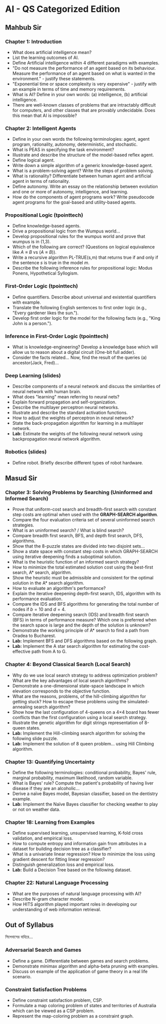# AI - QS Categorized Edition

## Mahbub Sir

### Chapter 1: Introduction

* What does artificial intelligence mean?
* List the learning outcomes of AI.
* Define Artificial intelligence within 4 different paradigms with examples.
* "Do not measure the performance of an agent based on its behaviour. Measure the performance of an agent based on what is wanted in the environment." - justify these statements.
* "Exponential time or space complexity is very expensive" - justify with an example in terms of time and memory requirements.
* What is AI? Define in your own words: (a) intelligence, (b) artificial intelligence.
* There are well-known classes of problems that are intractably difficult for computers, and other classes that are provably undecidable. Does this mean that AI is impossible?

### Chapter 2: Intelligent Agents

* Define in your own words the following terminologies: agent, agent program, rationality, autonomy, deterministic, and stochastic.
* What is PEAS in specifying the task environment?
* Illustrate and describe the structure of the model-based reflex agent.
* Define logical agent.
* Write down a simple algorithm of a generic knowledge-based agent.
* What is a problem-solving agent? Write the steps of problem solving.
* What is rationality? Differentiate between human agent and artificial agent in terms of rationality.
* Define autonomy. Write an essay on the relationship between evolution and one or more of autonomy, intelligence, and learning.
* How do the components of agent programs work? Write pseudocode agent programs for the goal-based and utility-based agents.

### Propositional Logic (tpointtech)

* Define knowledge-based agents.
* Drive a propositional logic from the Wumpus world...
* Develop propositional rules for the wumpus world and prove that wumpus is in (1,3).
* Which of the following are correct? (Questions on logical equivalence like $A \equiv B$ vs $(A \equiv B)$).
* Write a recursive algorithm PL-TRUE(s,m) that returns true if and only if the sentence $s$ is true in the model $m$.
* Describe the following inference rules for propositional logic: Modus Ponens, Hypothetical Syllogism.

### First-Order Logic (tpointtech)

* Define quantifiers. Describe about universal and existential quantifiers with example.
* Translate the following English sentences to first order logic (e.g., "Every gardener likes the sun.").
* Develop first order logic for the model for the following facts (e.g., "King John is a person.").

### Inference in First-Order Logic (tpointtech)

* What is knowledge-engineering? Develop a knowledge base which will allow us to reason about a digital circuit (One-bit full adder).
* Consider the facts related... Now, find the result of the queries (a) ancestor(Jack, Fred)...

### Deep Learning (slides)

* Describe components of a neural network and discuss the similarities of neural network with human brain.
* What does "learning" mean referring to neural nets?
* Explain forward propagation and self-organization.
* Describe the multilayer perceptron neural networks.
* Illustrate and describe the standard activation functions.
* How to adjust the weights of perceptron in neural network?
* State the back-propagation algorithm for learning in a multilayer network.
* **Lab:** Estimate the weights of the following neural network using backpropagation neural network algorithm.

### Robotics (slides)

* Define robot. Briefly describe different types of robot hardware.

## Masud Sir

### Chapter 3: Solving Problems by Searching (Uninformed and Informed Search)

* Prove that uniform-cost search and breadth-first search with constant step costs are optimal when used with the **GRAPH-SEARCH algorithm**.
* Compare the four evaluation criteria set of several uninformed search strategies.
* What is an uninformed search? / What is blind search?
* Compare breadth first search, BFS, and depth first search, DFS, algorithms.
* Show that the 8-puzzle states are divided into two disjoint sets...
* Show a state space with constant step costs in which GRAPH-SEARCH using iterative deepening finds a suboptimal solution.
* What is the heuristic function of an informed search strategy?
* How to minimize the total estimated solution cost using the best-first search, A\* search, algorithm.
* Show the heuristic must be admissible and consistent for the optimal solution in the A\* search algorithm.
* How to evaluate an algorithm's performance?
* Explain the iterative deepening depth-first search, IDS, algorithm with its performance evaluation.
* Compare the IDS and BFS algorithms for generating the total number of nodes if $b=10$ and $d=4$.
* Compare iterative deepening search (IDS) and breadth first search (BFS) in terms of performance measure? Which one is preferred when the search space is large and the depth of the solution is unknown?
* Demonstrate the working principle of A\* search to find a path from Oradea to Bucharest.
* **Lab:** Implement BFS and DFS algorithms based on the following graph.
* **Lab:** Implement the A star search algorithm for estimating the cost-effective path from A to G.

### Chapter 4: Beyond Classical Search (Local Search)

* Why do we use local search strategy to address optimization problem? What are the key advantages of local search algorithms?
* Demonstrate a one-dimensional state-space landscape in which elevation corresponds to the objective function.
* What are the reasons, problems, of the hill-climbing algorithm for getting stuck? How to escape these problems using the simulated-annealing search algorithm?
* Show how the last configuration of 4-queens on a 4×4 board has fewer conflicts than the first configuration using a local search strategy.
* Illustrate the genetic algorithm for digit strings representation of 8-queen states.
* **Lab:** Implement the Hill-climbing search algorithm for solving the following slide puzzle.
* **Lab:** Implement the solution of 8 queen problem... using Hill Climbing algorithm.

### Chapter 13: Quantifying Uncertainty

* Define the following terminologies: conditional probability, Bayes' rule, marginal probability, maximum likelihood, random variable.
* What is Bayes' rule? Compute the patient's probability of having liver disease if they are an alcoholic...
* Derive a naïve Bayes model, Bayesian classifier, based on the dentistry example.
* **Lab:** Implement the Naïve Bayes classifier for checking weather to play or not on weather data.

### Chapter 18: Learning from Examples

* Define supervised learning, unsupervised learning, K-fold cross validation, and empirical loss.
* How to compute entropy and information gain from attributes in a dataset for building decision tree as a classifier?
* What is a univariate linear regression? How to minimize the loss using gradient descent for fitting linear regression?
* Distinguish generalization loss and empirical loss.
* **Lab:** Build a Decision Tree based on the following dataset.

### Chapter 22: Natural Language Processing

* What are the purposes of natural language processing with AI?
* Describe N-gram character model.
* How HITS algorithm played important roles in developing our understanding of web information retrieval.

## Out of Syllabus

সিলেবাসের বাহিরে...

### Adversarial Search and Games

* Define a game. Differentiate between games and search problems.
* Demonstrate minimax algorithm and alpha-beta pruning with examples.
* Discuss on example of the application of game theory in a real life scenario.

### Constraint Satisfaction Problems

* Define constraint satisfaction problem, CSP.
* Formulate a map coloring problem of states and territories of Australia which can be viewed as a CSP problem.
* Represent the map-coloring problem as a constraint graph.
